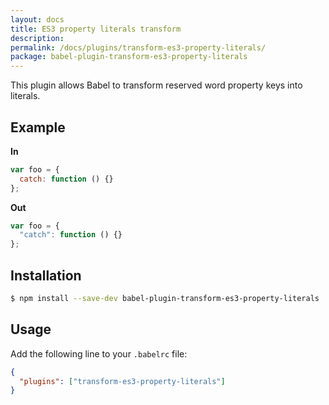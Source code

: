 ```yaml
---
layout: docs
title: ES3 property literals transform
description:
permalink: /docs/plugins/transform-es3-property-literals/
package: babel-plugin-transform-es3-property-literals
---
```


This plugin allows Babel to transform reserved word property keys into literals.

## Example

**In**

```javascript
var foo = {
  catch: function () {}
};
```

**Out**

```javascript
var foo = {
  "catch": function () {}
};
```

## Installation

```sh
$ npm install --save-dev babel-plugin-transform-es3-property-literals
```

## Usage

Add the following line to your `.babelrc` file:

```json
{
  "plugins": ["transform-es3-property-literals"]
}
```
